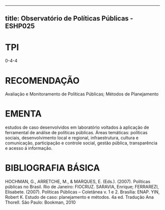 
---
title: Observatório de Políticas Públicas - ESHP025 
---

# TPI

0-4-4

# RECOMENDAÇÃO

Avaliação e Monitoramento de Políticas Públicas; Métodos de Planejamento

# EMENTA

estudos de caso desenvolvidos em laboratório voltados à aplicação de ferramental de análise de políticas públicas. Áreas temáticas: políticas sociais, desenvolvimento local e regional, infraestrutura, cultura e comunicação, participação e controle social, gestão pública, transparência e acesso á informação.

# BIBLIOGRAFIA BÁSICA

HOCHMAN, G., ARRETCHE, M., & MARQUES, E. (Eds.). (2007). Políticas públicas no Brasil. Rio de Janeiro: FIOCRUZ.
SARAVIA, Enrique; FERRAREZI, Elisabete. (2007). Políticas Públicas – Coletânea v. 1 e 2. Brasília: ENAP.
YIN, Robert K. Estudo de caso: planejamento e métodos. 4a ed. Tradução Ana Thorell. São Paulo: Bookman, 2010
        